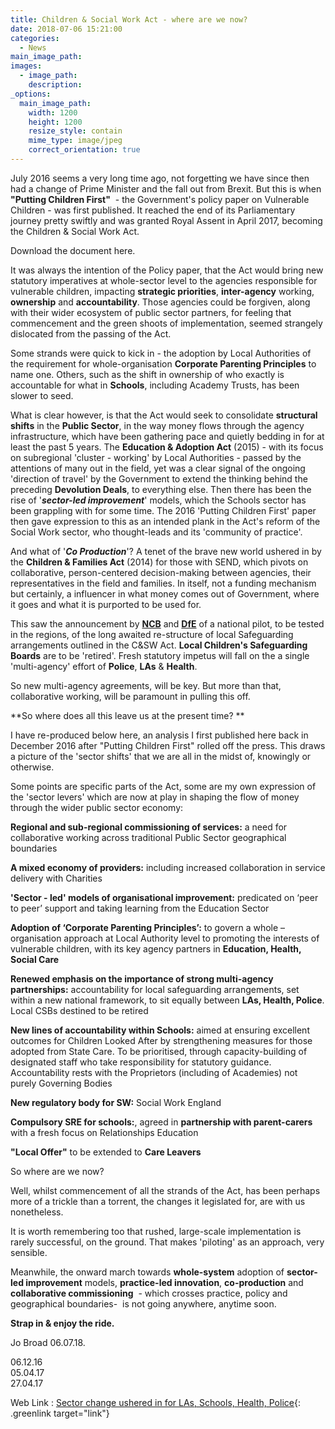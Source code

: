 ```yaml
---
title: Children & Social Work Act - where are we now?
date: 2018-07-06 15:21:00
categories:
  - News
main_image_path:
images:
  - image_path:
    description:
_options:
  main_image_path:
    width: 1200
    height: 1200
    resize_style: contain
    mime_type: image/jpeg
    correct_orientation: true
---
```


July 2016 seems a very long time ago, not forgetting we have since then had a change of Prime Minister and the fall out from Brexit. But this is when **"Putting Children First"**&nbsp; - the Government's policy paper on Vulnerable Children - was first published. It reached the end of its Parliamentary journey pretty swiftly and was granted Royal Assent in April 2017, becoming the Children & Social Work Act. <!--base32-c9gq6t9k68pp6eb7e4v78ebb6rw70w1retnpgt9memvkgt9hchhkjtvh6tu3jutp70pp4rbkcmtk4-base32-->

Download the document here.

It was always the intention of the Policy paper, that the Act would bring new statutory imperatives at whole-sector level to the agencies responsible for vulnerable children, impacting **strategic priorities**, **inter-agency** working, **ownership** and **accountability**. Those agencies could be forgiven, along with their wider ecosystem of public sector partners, for feeling that commencement and the green shoots of implementation, seemed strangely dislocated from the passing of the Act.&nbsp;

Some strands were quick to kick in - the adoption by Local Authorities of the requirement for whole-organisation **Corporate Parenting Principles** to name one. Others, such as the shift in ownership of who exactly is accountable for what in **Schools**, including Academy Trusts, has been slower to seed.

What is clear however, is that the Act would seek to consolidate **structural shifts** in the **Public Sector**, in the way money flows through the agency infrastructure, which have been gathering pace and quietly bedding in for at least the past 5 years. The **Education & Adoption Act** (2015) - with its focus on subregional 'cluster - working' by Local Authorities - passed by the attentions of many out in the field, yet was a clear signal of the ongoing 'direction of travel' by the Government to extend the thinking behind the preceding **Devolution Deals**, to everything else. Then there has been the rise of '***sector-led improvement***' models, which the Schools sector has been grappling with for some time. The 2016 'Putting Children First' paper then gave expression to this as an intended plank in the Act's reform of the Social Work sector, who thought-leads and its 'community of practice'.

And what of '***Co Production***'? A tenet of the brave new world ushered in by the **Children & Families Act** (2014) for those with SEND, which pivots on collaborative, person-centered decision-making between agencies, their representatives in the field and families. In itself, not a funding mechanism but certainly, a influencer in what money comes out of Government, where it goes and what it is purported to be used for.

This saw the announcement by **[NCB](https://www.ncb.org.uk/news-opinion/news-highlights/ncb-lead-development-new-approaches-safeguarding)** and **[DfE](https://www.gov.uk/government/publications/working-together-to-safeguard-children--2)** of a national pilot, to be tested in the regions, of the long awaited re-structure of local Safeguarding arrangements outlined in the C&SW Act. **Local Children's Safeguarding Boards**&nbsp;are to be 'retired'. Fresh statutory impetus will fall on the a single 'multi-agency' effort of **Police**, **LAs** & **Health**.

So new multi-agency agreements, will be key. But more than that, collaborative working, will be paramount in pulling this off.

**So where does all this leave us at the present time? **

I have re-produced below here, an analysis I first published here back in December 2016 after "Putting Children First" rolled off the press. This draws a picture of the 'sector shifts' that we are all in the midst of, knowingly or otherwise.

Some points are specific parts of the Act, some are my own expression of the 'sector levers' which are now at play in shaping the flow of money through the wider public sector economy:

**Regional and sub-regional commissioning of services:** a need for collaborative working across traditional Public Sector geographical boundaries

**A mixed economy of providers:** including increased collaboration in service delivery with Charities

**'Sector - led' models of organisational improvement:** predicated on ‘peer to peer’ support and taking learning from the Education Sector

**Adoption of ‘Corporate Parenting Principles’:** to govern a whole – organisation approach at Local Authority level to promoting the interests of vulnerable children, with its key agency partners in **Education, Health, Social Care**

**Renewed emphasis on the importance of strong multi-agency partnerships:** accountability for local safeguarding arrangements, set within a new national framework, to sit equally between **LAs, Health, Police**. Local CSBs destined to be retired

**New lines of accountability within Schools:** aimed at ensuring excellent outcomes for Children Looked After by strengthening measures for those adopted from State Care. To be prioritised, through capacity-building of designated staff who take responsibility for statutory guidance. Accountability rests with the Proprietors (including of Academies) not purely Governing Bodies&nbsp;

**New regulatory body for SW:** Social Work England

**Compulsory SRE for schools:**, agreed in **partnership with parent-carers** with a fresh focus on Relationships Education

**"Local Offer"** to be extended to **Care Leavers**

So where are we now?

Well, whilst commencement of all the strands of the Act, has been perhaps more of a trickle than a torrent, the changes it legislated for, are with us nonetheless.

It is worth remembering too that rushed, large-scale implementation is rarely successful, on the ground. That makes 'piloting' as an approach, very sensible.&nbsp;

Meanwhile, the onward march towards **whole-system** adoption of **sector-led improvement** models, **practice-led innovation**, **co-production** and **collaborative commissioning**&nbsp; - which crosses practice, policy and geographical boundaries- &nbsp;is not going anywhere, anytime soon.

**Strap in & enjoy the ride.**

Jo Broad 06.07.18.

06.12.16<br>05.04.17<br>27.04.17

Web Link : [Sector change ushered in for LAs, Schools, Health, Police](http://www.communitycare.co.uk/2017/04/28/children-social-work-act-2017-social-work-reforms-become-law/){: .greenlink target="link"}